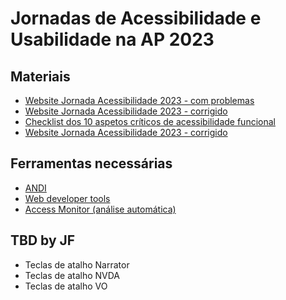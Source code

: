 
# Jornadas de Acessibilidade e Usabilidade na AP 2023

## Materiais
-  [Website Jornada Acessibilidade 2023 - com problemas]()
-  [Website Jornada Acessibilidade 2023 - corrigido]()
-  [Checklist dos 10 aspetos críticos de acessibilidade funcional](checklist-10aspetos.html)
-  [Website Jornada Acessibilidade 2023 - corrigido](ficheiros/template-relatorio.pdf)

## Ferramentas necessárias
- [ANDI](https://www.ssa.gov/accessibility/andi/help/install.html)
- [Web developer tools](https://chrome.google.com/webstore/detail/web-developer/bfbameneiokkgbdmiekhjnmfkcnldhhm)
- [Access Monitor (análise automática)](https://chrome.google.com/webstore/detail/web-developer/bfbameneiokkgbdmiekhjnmfkcnldhhm)

## TBD by JF

- Teclas de atalho Narrator
- Teclas de atalho NVDA
- Teclas de atalho VO
